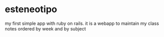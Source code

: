 # esteneotipo
my first simple app with ruby on rails. it is a webapp to maintain my class notes ordered by week and by subject
